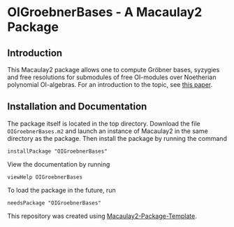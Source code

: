 # OIGroebnerBases - A Macaulay2 Package
## Introduction
This Macaulay2 package allows one to compute Gröbner bases, syzygies and free resolutions for submodules of free OI-modules over Noetherian polynomial OI-algebras. For an introduction to the topic, see [this paper](https://arxiv.org/abs/1710.09247v2).
## Installation and Documentation
The package itself is located in the top directory. Download the file `OIGroebnerBases.m2` and launch an instance of Macaulay2 in the same directory as the package. Then install the package by running the command
```Macaulay2
installPackage "OIGroebnerBases"
```
View the documentation by running
```Macaulay2
viewHelp OIGroebnerBases
```
To load the package in the future, run
```Macaulay2
needsPackage "OIGroebnerBases"
```

This repository was created using [Macaulay2-Package-Template](https://github.com/morrowmh/Macaulay2-Package-Template).